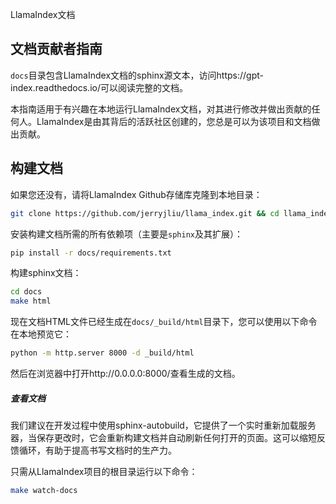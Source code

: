 LlamaIndex文档

## 文档贡献者指南

`docs`目录包含LlamaIndex文档的sphinx源文本，访问https://gpt-index.readthedocs.io/可以阅读完整的文档。

本指南适用于有兴趣在本地运行LlamaIndex文档，对其进行修改并做出贡献的任何人。LlamaIndex是由其背后的活跃社区创建的，您总是可以为该项目和文档做出贡献。

## 构建文档

如果您还没有，请将LlamaIndex Github存储库克隆到本地目录：

```bash
git clone https://github.com/jerryjliu/llama_index.git && cd llama_index
```

安装构建文档所需的所有依赖项（主要是`sphinx`及其扩展）：

```bash
pip install -r docs/requirements.txt
```

构建sphinx文档：

```bash
cd docs
make html
```

现在文档HTML文件已经生成在`docs/_build/html`目录下，您可以使用以下命令在本地预览它：

```bash
python -m http.server 8000 -d _build/html
```

然后在浏览器中打开http://0.0.0.0:8000/查看生成的文档。

##### 查看文档

我们建议在开发过程中使用sphinx-autobuild，它提供了一个实时重新加载服务器，当保存更改时，它会重新构建文档并自动刷新任何打开的页面。这可以缩短反馈循环，有助于提高书写文档时的生产力。

只需从LlamaIndex项目的根目录运行以下命令：
```bash
make watch-docs
```